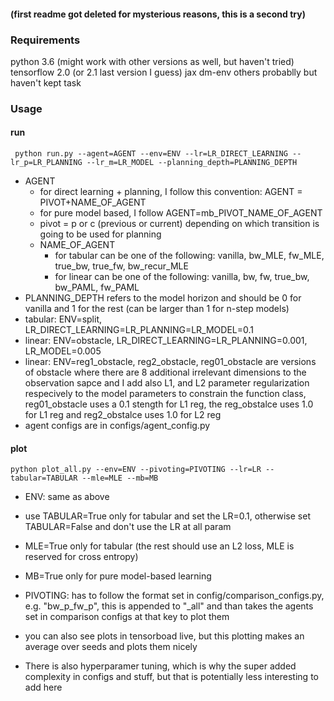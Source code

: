 #### (first readme got deleted for mysterious reasons, this is a second try)
### Requirements
python 3.6 (might work with other versions as well, but haven't tried)
tensorflow 2.0 (or 2.1 last version I guess)
jax
dm-env
others probablly but haven't kept task

### Usage

#### run

```` python run.py --agent=AGENT --env=ENV --lr=LR_DIRECT_LEARNING --lr_p=LR_PLANNING --lr_m=LR_MODEL --planning_depth=PLANNING_DEPTH````

* AGENT
    * for direct learning + planning, I follow this convention: AGENT = PIVOT+NAME_OF_AGENT
    * for pure model based, I follow AGENT=mb_PIVOT_NAME_OF_AGENT
    * pivot = p or c (previous or current) depending on which transition is going to be used for planning
    * NAME_OF_AGENT 
        * for tabular can be one of the following: vanilla, bw_MLE, fw_MLE, true_bw, true_fw, bw_recur_MLE
        * for linear can be one of the following: vanilla, bw, fw, true_bw, bw_PAML, fw_PAML
* PLANNING_DEPTH refers to the model horizon and should be 0 for vanilla and 1 for the rest (can be larger than 1 for n-step models)
* tabular: ENV=split, LR_DIRECT_LEARNING=LR_PLANNING=LR_MODEL=0.1
* linear: ENV=obstacle, LR_DIRECT_LEARNING=LR_PLANNING=0.001, LR_MODEL=0.005
* linear: ENV=reg1_obstacle, reg2_obstacle, reg01_obstacle are versions of obstacle where there are 8 additional irrelevant dimensions to the observation sapce and I add also L1, and L2 parameter regularization respecively to the model parameters to constrain the function class, reg01_obstacle uses a 0.1 stength for L1 reg, the reg_obstalce uses 1.0 for L1 reg and reg2_obstalce uses 1.0 for L2 reg
* agent configs are in configs/agent_config.py
    
#### plot

````python plot_all.py --env=ENV --pivoting=PIVOTING --lr=LR --tabular=TABULAR --mle=MLE --mb=MB````

* ENV: same as above
* use TABULAR=True only for tabular and set the LR=0.1, otherwise set TABULAR=False and don't use the LR at all param
* MLE=True only for tabular (the rest should use an L2 loss, MLE is reserved for cross entropy)
* MB=True only for pure model-based learning
* PIVOTING: has to follow the format set in config/comparison_configs.py, e.g. "bw_p_fw_p", this is appended to "_all" and than takes the agents set in comparison configs at that key to plot them
* you can also see plots in tensorboad live, but this plotting makes an average over seeds and plots them nicely

* There is also hyperparamer tuning, which is why the super added complexity in configs and stuff, but that is potentially less interesting to add here